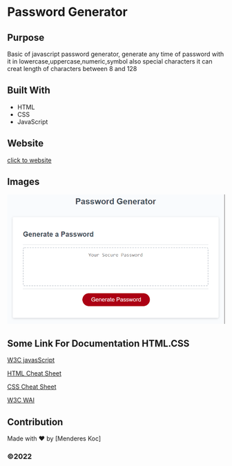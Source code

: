 # Password Generator

## Purpose
Basic of javascript password generator, generate any time of password with it in lowercase,uppercase,numeric,symbol also special characters it can creat length of characters between 8 and 128 

## Built With
* HTML
* CSS
* JavaScript

## Website

[click to website](https://mendereskoc.github.io/Password-Generator/)

## Images

![ScreenShot](/assets/images/screenshot.png)

## Some Link For Documentation HTML.CSS

[W3C javasScript](https://www.w3schools.com/js/js_loop_for.asp)

[HTML Cheat Sheet](https://websitesetup.org/wp-content/uploads/2019/10/WSU-HTML-Cheat-Sheet.pdf)

[CSS Cheat Sheet](https://websitesetup.org/wp-content/uploads/2016/10/wsu-css-cheat-sheet.pdf)

[W3C WAI](https://www.w3.org/WAI/standards-guidelines/wcag/)

## Contribution

Made with ❤️ by [Menderes Koc]

### ©️2022 
